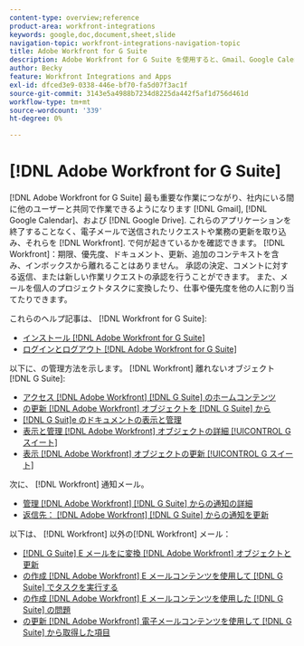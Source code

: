 ```yaml
---
content-type: overview;reference
product-area: workfront-integrations
keywords: google,doc,document,sheet,slide
navigation-topic: workfront-integrations-navigation-topic
title: Adobe Workfront for G Suite
description: Adobe Workfront for G Suite を使用すると、Gmail、Google Calendar、Google Drive 内での作業を中心に、他のユーザーとの共同作業が可能になります。 これらのアプリケーションを終了することなく、電子メールで送信されたリクエストや業務用の更新を取り込み、Workfrontに追加できます。 期限、優先度、ドキュメント、更新、追加のコンテキストなど、Workfrontで発生していることを、ボックス内のままにすることなく確認できます。 承認の決定、コメントに対する返信、または新しい作業リクエストの承認を行うことができます。 また、メールを個人のプロジェクトタスクに変換したり、仕事や優先度を他の人に割り当てたりできます。
author: Becky
feature: Workfront Integrations and Apps
exl-id: dfced3e9-0338-446e-bf70-fa5d07f3ac1f
source-git-commit: 3143e5a4988b7234d8225da442f5af1d756d461d
workflow-type: tm+mt
source-wordcount: '339'
ht-degree: 0%

---
```


# [!DNL Adobe Workfront for G Suite]

[!DNL Adobe Workfront for G Suite] 最も重要な作業につながり、社内にいる間に他のユーザーと共同で作業できるようになります [!DNL Gmail], [!DNL Google Calendar]、および [!DNL Google Drive]. これらのアプリケーションを終了することなく、電子メールで送信されたリクエストや業務の更新を取り込み、それらを [!DNL Workfront]. で何が起きているかを確認できます。 [!DNL Workfront]：期限、優先度、ドキュメント、更新、追加のコンテキストを含み、インボックスから離れることはありません。 承認の決定、コメントに対する返信、または新しい作業リクエストの承認を行うことができます。 また、メールを個人のプロジェクトタスクに変換したり、仕事や優先度を他の人に割り当てたりできます。

これらのヘルプ記事は、 [!DNL Workfront for G Suite]:

* [インストール [!DNL Adobe Workfront for G Suite]](../../workfront-integrations-and-apps/workfront-for-g-suite/install-workfront-for-gsuite.md)
* [ログインとログアウト [!DNL Adobe Workfront for G Suite]](../../workfront-integrations-and-apps/workfront-for-g-suite/log-in-and-out-wf-for-gsuite.md)

以下に、の管理方法を示します。 [!DNL Workfront] 離れないオブジェクト [!DNL G Suite]:

* [アクセス [!DNL Adobe Workfront] [!DNL G Suite] のホームコンテンツ](../../workfront-integrations-and-apps/workfront-for-g-suite/access-wf-home-content-from-g-suite.md)
* [の更新 [!DNL Adobe Workfront] オブジェクトを [!DNL G Suite] から](../../workfront-integrations-and-apps/workfront-for-g-suite/update-a-workfront-object-in-gsuite.md)
* [[!DNL G Suit]e のドキュメントの表示と管理](../../workfront-integrations-and-apps/workfront-for-g-suite/view-and-manage-documents-in-gsuite.md)
* [表示と管理 [!DNL Adobe Workfront] オブジェクトの詳細 [!UICONTROL G スイート]](../../workfront-integrations-and-apps/workfront-for-g-suite/view-manage-work-item-details-in-gsuite.md)
* [表示 [!DNL Adobe Workfront] オブジェクトの更新 [!UICONTROL G スイート]](../../workfront-integrations-and-apps/workfront-for-g-suite/view-object-updates-in-gsuite.md)

次に、 [!DNL Workfront] 通知メール。

* [管理 [!DNL Adobe Workfront] [!DNL G Suite] からの通知の詳細](../../workfront-integrations-and-apps/workfront-for-g-suite/manage-wf-email-notification-details-in-gsuite.md)
* [返信先： [!DNL Adobe Workfront] [!DNL G Suite] からの通知を更新](../../workfront-integrations-and-apps/workfront-for-g-suite/reply-to-wf-update-notification-from-gsuite.md)

以下は、 [!DNL Workfront] 以外の[!DNL Workfront] メール：

* [[!DNL G Suite] E メールをに変換 [!DNL Adobe Workfront] オブジェクトと更新](../../workfront-integrations-and-apps/workfront-for-g-suite/turn-gsuite-emails-into-wf-objects-and-updates.md)
* [の作成 [!DNL Adobe Workfront] E メールコンテンツを使用して [!DNL G Suite] でタスクを実行する](../../workfront-integrations-and-apps/workfront-for-g-suite/create-wf-task-in-gsuite-using-email-content.md)
* [の作成 [!DNL Adobe Workfront] E メールコンテンツを使用した [!DNL G Suite] の問題](../../workfront-integrations-and-apps/workfront-for-g-suite/create-wf-issue-in-g-suite-using-email-content.md)
* [の更新 [!DNL Adobe Workfront] 電子メールコンテンツを使用して [!DNL G Suite] から取得した項目](../../workfront-integrations-and-apps/workfront-for-g-suite/update-wf-item-using-email-content.md)
